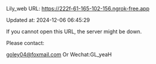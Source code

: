 Lily_web URL: https://222f-61-165-102-156.ngrok-free.app

Updated at: 2024-12-06 06:45:29

If you cannot open this URL, the server might be down.

Please contact: 

goley04@foxmail.com Or Wechat:GL_yeaH